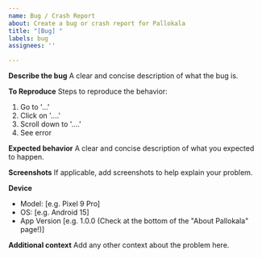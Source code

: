 ```yaml
---
name: Bug / Crash Report
about: Create a bug or crash report for Pallokala
title: "[Bug] "
labels: bug
assignees: ''

---
```


**Describe the bug**
A clear and concise description of what the bug is.

**To Reproduce**
Steps to reproduce the behavior:
1. Go to '...'
2. Click on '....'
3. Scroll down to '....'
4. See error

**Expected behavior**
A clear and concise description of what you expected to happen.

**Screenshots**
If applicable, add screenshots to help explain your problem.

**Device**
 - Model: [e.g. Pixel 9 Pro]
 - OS: [e.g. Android 15]
 - App Version [e.g. 1.0.0 (Check at the bottom of the "About Pallokala" page!)]

**Additional context**
Add any other context about the problem here.
